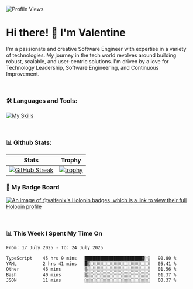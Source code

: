 
    
![Profile Views](https://komarev.com/ghpvc/?username=theodogwutech&color=blue)

# Hi there! 👋 I'm Valentine 
I'm a passionate and creative Software Engineer with expertise in a variety of technologies. My journey in the tech world revolves around building robust, scalable, and user-centric solutions. I'm driven by a love for Technology Leadership, Software Engineering, and Continuous Improvement.

<br />



### 🛠 Languages and Tools:

[![My Skills](https://skillicons.dev/icons?i=nodejs,js,nestjs,nextjs,react,vuejs,nuxtjs,express,tailwind,styledcomponents,materialui,mongodb,sequelize,mysql,postgres,pinia,redux,vite,html,css,pug,aws,prisma,bitbucket,bootstrap,emotion,git,gitlab,go,heroku,jest,netlify,nginx,npm,postman,rabbitmq,redis,supabase,svg,github,ts,ubuntu,vercel,vscode,yarn,powershell&perline=15)](https://skillicons.dev)

<br />

### 📊 Github Stats:

| Stats            | Trophy               |
|-----------------------|-------------------|
| [![GitHub Streak](https://streak-stats.demolab.com?user=theodogwutech&theme=great-gatsby&hide_border=true&border_radius=9.9)](https://git.io/streak-stats) | [![trophy](https://github-profile-trophy.vercel.app/?username=theodogwutech&theme=darkhub&column=7)](https://github.com/ryo-ma/github-profile-trophy) |

### 🥇 My Badge Board
[![An image of @valfenix's Holopin badges, which is a link to view their full Holopin profile](https://holopin.me/valfenix)](https://holopin.io/@valfenix)

<br />

### 📊 This Week I Spent My Time On
<!--START_SECTION:waka-->

```txt
From: 17 July 2025 - To: 24 July 2025

TypeScript    45 hrs 9 mins   ██████████████████████▓░░   90.80 %
YAML          2 hrs 41 mins   █▒░░░░░░░░░░░░░░░░░░░░░░░   05.41 %
Other         46 mins         ▒░░░░░░░░░░░░░░░░░░░░░░░░   01.56 %
Bash          40 mins         ▒░░░░░░░░░░░░░░░░░░░░░░░░   01.37 %
JSON          11 mins         ░░░░░░░░░░░░░░░░░░░░░░░░░   00.37 %
```

<!--END_SECTION:waka-->





